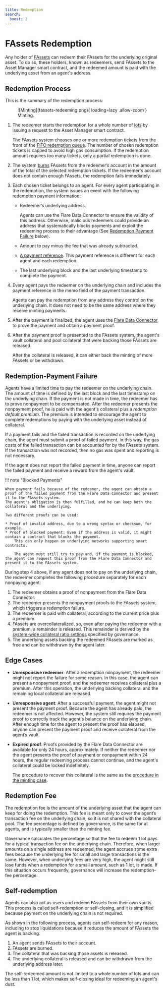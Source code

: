```yaml
---
title: Redemption
search:
  boost: 2
---
```


# FAssets Redemption

Any holder of [FAssets](./index.md) can redeem their FAssets for the underlying original asset.
To do so, these holders, known as redeemers, send FAssets to the Asset Manager smart contract, and the redeemed amount is paid with the underlying asset from an agent's address.

## Redemption Process

This is the summary of the redemption process:

<figure markdown>
  ![Minting](fassets-redeeming.png){ loading=lazy .allow-zoom }
  <figcaption>Minting.</figcaption>
</figure>

1. The redeemer starts the redemption for a whole number of [lots](./minting.md#lots) by issuing a request to the Asset Manager smart contract.

    The FAssets system chooses one or more redemption tickets from the front of the [FIFO redemption queue](./minting.md#redemption-tickets-and-the-redemption-queue).
    The number of chosen redemption tickets is capped to avoid high gas consumption.
    If the redemption amount requires too many tickets, only a partial redemption is done.

2. The system [burns](glossary.md#burn) FAssets from the redeemer’s account in the amount of the total of the selected redemption tickets.
    If the redeemer's account does not contain enough FAssets, the redemption fails immediately.

3. Each chosen ticket belongs to an agent.
    For every agent participating in the redemption, the system issues an event with the following redemption payment information:

    * Redeemer’s underlying address.

        Agents can use the Flare Data Connector to ensure the validity of this address.
        Otherwise, malicious redeemers could provide an address that systematically blocks payments and exploit the redeeming process to their advantage (See [Redemption Payment Failure](#redemption-payment-failure) below).

    * Amount to pay minus the fee that was already subtracted.
    * [A payment reference](./minting.md#minting-payment-reference).
        This payment reference is different for each agent and each redemption.
    * The last underlying block and the last underlying timestamp to complete the payment.

4. Every agent pays the redeemer on the underlying chain and includes the payment reference in the memo field of the payment transaction.

    Agents can pay the redemption from any address they control on the underlying chain.
    It does not need to be the same address where they receive minting payments.

5. After the payment is finalized, the agent uses the [Flare Data Connector](../data-connector.md) to prove the payment and obtain a payment proof.

6. After the payment proof is presented to the FAssets system, the agent's vault collateral and pool collateral that were backing those FAssets are released.

    After the collateral is released, it can either back the minting of more FAssets or be withdrawn.

## Redemption-Payment Failure

Agents have a limited time to pay the redeemer on the underlying chain.
The amount of time is defined by the last block and the last timestamp on the underlying chain.
If the payment is not made in time, the redeemer has to prove nonpayment to be compensated.
After the redeemer presents the nonpayment proof, he is paid with the agent's collateral plus a _redemption default premium_.
The premium is intended to encourage the agent to complete redemptions by paying with the underlying asset instead of collateral.

If a payment fails and the failed transaction is recorded on the underlying chain, the agent must submit a proof of failed payment.
In this way, the gas costs of the failed transaction can be accounted for by the FAssets system.
If the transaction was not recorded, then no gas was spent and reporting is not necessary.

If the agent does not report the failed payment in time, anyone can report the failed payment and receive a reward from the agent's vault.

!!! note "Blocked Payments"

    When payment fails because of the redeemer, the agent can obtain a proof of the failed payment from the Flare Data Connector and present it to the FAssets system.
    The agent's obligation is then fulfilled, and he can keep both the collateral and the underlying.

    Two different proofs can be used:

    * Proof of invalid address, due to a wrong syntax or checksum, for example.
    * Proof of blocked payment: Even if the address is valid, it might contain a contract that blocks the payment.
        This can only happen on underlying networks supporting smart contracts.

        The agent must still try to pay and, if the payment is blocked, the agent can request this proof from the Flare Data Connector and present it to the FAssets system.

During step 4 above, if any agent does not to pay on the underlying chain, the redeemer completes the following procedure separately for each nonpaying agent:

1. The redeemer obtains a proof of nonpayment from the Flare Data Connector.
2. The redeemer presents the nonpayment proofs to the FAssets system, which triggers a redemption failure.
3. The redeemer is paid with collateral, according to the current price plus a premium.
4. FAssets are overcollateralized, so, even after paying the redeemer with a premium, a remainder is released.
   This remainder is derived by the [system-wide collateral ratio settings](./collateral.md#system-wide-thresholds) specified by governance.
5. The underlying assets backing the redeemed FAssets are marked as free and can be withdrawn by the agent later.

## Edge Cases

* **Unresponsive redeemer**: After a redemption nonpayment, the redeemer might not report the failure for some reason.
  In this case, the agent can present a nonpayment proof, and the redeemer receives collateral plus a premium.
  After this operation, the underlying backing collateral and the remaining local collateral are released.
* **Unresponsive agent**: After a successful payment, the agent might not present the payment proof.
  Because the agent has already paid, the redeemer is not affected.
  However, the system still requires the payment proof to correctly track the agent's balance on the underlying chain.
  After enough time for the agent to present the proof has elapsed, anyone can present the payment proof and receive collateral from the agent’s vault.
* **Expired proof**: Proofs provided by the Flare Data Connector are available for only 24 hours, approximately.
  If neither the redeemer nor the agent presents the proof of payment or nonpayment within 24 hours, the regular redeeming process cannot continue, and the agent's collateral could be locked indefinitely.

    The procedure to recover this collateral is the same as the [procedure in the minting case](./minting.md#edge-cases).

## Redemption Fee

The redemption fee is the amount of the underlying asset that the agent can keep for doing the redemption.
This fee is meant only to cover the agent’s transaction fee on the underlying chain, so it is not shared with the collateral pool.
The fee percentage is defined by governance, is the same for all agents, and is typically smaller than the minting fee.

Governance calculates the percentage so that the fee to redeem 1 lot pays for a typical transaction fee on the underlying chain.
Therefore, when larger amounts on a single address are redeemed, the agent accrues some extra fees because the underlying fee for small and large transactions is the same.
However, when underlying fees are very high, the agent might still lose funds when a redemption for a small amount, such as 1 lot, is made.
If this situation occurs frequently, governance will increase the redemption-fee percentage.

## Self-redemption

Agents can also act as users and redeem FAssets from their own vaults.
This process is called self-redemption or self-closing, and it is simplified because payment on the underlying chain is not required.

As shown in the following process, agents can self-redeem for any reason, including to stop liquidations because it reduces the amount of FAssets the agent is backing.

1. An agent sends FAssets to their account.
2. FAssets are burned.
3. The collateral that was backing those assets is released.
4. The underlying collateral is released and can be withdrawn from the underlying address later.

The self-redeemed amount is not limited to a whole number of lots and can be less than 1 lot, which makes self-closing ideal for redeeming an agent's dust.
